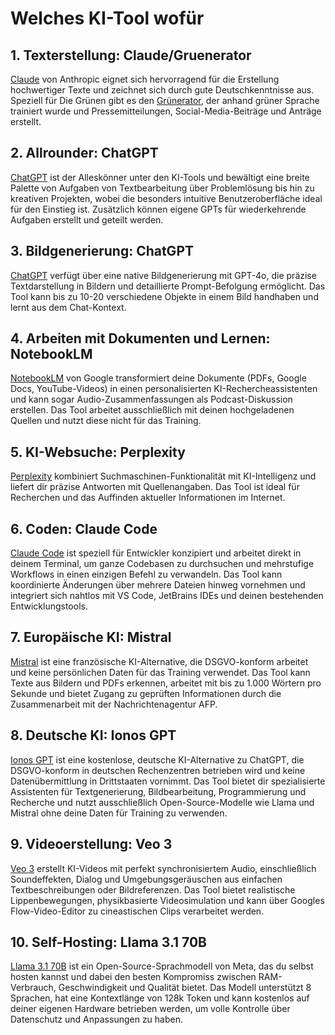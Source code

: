 # Welches KI-Tool wofür

## 1. Texterstellung: Claude/Gruenerator
[Claude](https://claude.ai) von Anthropic eignet sich hervorragend für die Erstellung hochwertiger Texte und zeichnet sich durch gute Deutschkenntnisse aus. Speziell für Die Grünen gibt es den [Grünerator](https://gruenerator.de), der anhand grüner Sprache trainiert wurde und Pressemitteilungen, Social-Media-Beiträge und Anträge erstellt.

## 2. Allrounder: ChatGPT
[ChatGPT](https://chat.openai.com) ist der Alleskönner unter den KI-Tools und bewältigt eine breite Palette von Aufgaben von Textbearbeitung über Problemlösung bis hin zu kreativen Projekten, wobei die besonders intuitive Benutzeroberfläche ideal für den Einstieg ist. Zusätzlich können eigene GPTs für wiederkehrende Aufgaben erstellt und geteilt werden.

## 3. Bildgenerierung: ChatGPT
[ChatGPT](https://chat.openai.com) verfügt über eine native Bildgenerierung mit GPT-4o, die präzise Textdarstellung in Bildern und detaillierte Prompt-Befolgung ermöglicht. Das Tool kann bis zu 10-20 verschiedene Objekte in einem Bild handhaben und lernt aus dem Chat-Kontext.

## 4. Arbeiten mit Dokumenten und Lernen: NotebookLM 
[NotebookLM](https://notebooklm.google.com) von Google transformiert deine Dokumente (PDFs, Google Docs, YouTube-Videos) in einen personalisierten KI-Rechercheassistenten und kann sogar Audio-Zusammenfassungen als Podcast-Diskussion erstellen. Das Tool arbeitet ausschließlich mit deinen hochgeladenen Quellen und nutzt diese nicht für das Training.

## 5. KI-Websuche: Perplexity
[Perplexity](https://www.perplexity.ai) kombiniert Suchmaschinen-Funktionalität mit KI-Intelligenz und liefert dir präzise Antworten mit Quellenangaben. Das Tool ist ideal für Recherchen und das Auffinden aktueller Informationen im Internet.

## 6. Coden: Claude Code
[Claude Code](https://claude.ai/code) ist speziell für Entwickler konzipiert und arbeitet direkt in deinem Terminal, um ganze Codebasen zu durchsuchen und mehrstufige Workflows in einen einzigen Befehl zu verwandeln. Das Tool kann koordinierte Änderungen über mehrere Dateien hinweg vornehmen und integriert sich nahtlos mit VS Code, JetBrains IDEs und deinen bestehenden Entwicklungstools.

## 7. Europäische KI: Mistral
[Mistral](https://mistral.ai) ist eine französische KI-Alternative, die DSGVO-konform arbeitet und keine persönlichen Daten für das Training verwendet. Das Tool kann Texte aus Bildern und PDFs erkennen, arbeitet mit bis zu 1.000 Wörtern pro Sekunde und bietet Zugang zu geprüften Informationen durch die Zusammenarbeit mit der Nachrichtenagentur AFP.

## 8. Deutsche KI: Ionos GPT
[Ionos GPT](https://ai.ionos.de/) ist eine kostenlose, deutsche KI-Alternative zu ChatGPT, die DSGVO-konform in deutschen Rechenzentren betrieben wird und keine Datenübermittlung in Drittstaaten vornimmt. Das Tool bietet dir spezialisierte Assistenten für Textgenerierung, Bildbearbeitung, Programmierung und Recherche und nutzt ausschließlich Open-Source-Modelle wie Llama und Mistral ohne deine Daten für Training zu verwenden.

## 9. Videoerstellung: Veo 3
[Veo 3](https://veo3.ai) erstellt KI-Videos mit perfekt synchronisiertem Audio, einschließlich Soundeffekten, Dialog und Umgebungsgeräuschen aus einfachen Textbeschreibungen oder Bildreferenzen. Das Tool bietet realistische Lippenbewegungen, physikbasierte Videosimulation und kann über Googles Flow-Video-Editor zu cineastischen Clips verarbeitet werden.

## 10. Self-Hosting: Llama 3.1 70B
[Llama 3.1 70B](https://huggingface.co/meta-llama/Llama-3.1-70B) ist ein Open-Source-Sprachmodell von Meta, das du selbst hosten kannst und dabei den besten Kompromiss zwischen RAM-Verbrauch, Geschwindigkeit und Qualität bietet. Das Modell unterstützt 8 Sprachen, hat eine Kontextlänge von 128k Token und kann kostenlos auf deiner eigenen Hardware betrieben werden, um volle Kontrolle über Datenschutz und Anpassungen zu haben.

